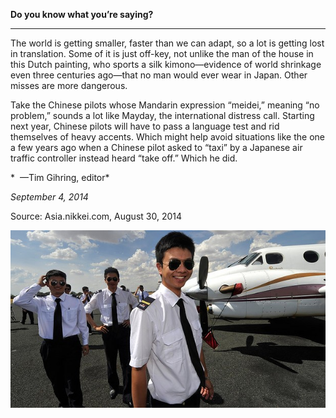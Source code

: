 **Do you know what you’re saying?**

****

The world is getting smaller, faster than we can adapt, so a lot is getting lost in translation. Some of it is just off-key, not unlike the man of the house in this Dutch painting, who sports a silk kimono—evidence of world shrinkage even three centuries ago—that no man would ever wear in Japan. Other misses are more dangerous.

Take the Chinese pilots whose Mandarin expression “meidei,” meaning “no problem,” sounds a lot like Mayday, the international distress call. Starting next year, Chinese pilots will have to pass a language test and rid themselves of heavy accents. Which might help avoid situations like the one a few years ago when a Chinese pilot asked to “taxi” by a Japanese air traffic controller instead heard “take off.” Which he did. 

*  —Tim Gihring, editor*

*September 4, 2014*

Source: Asia.nikkei.com, August 30, 2014

![](../images/14-09-04_82.46_ChinesePilots_EDIT-1.jpg)

